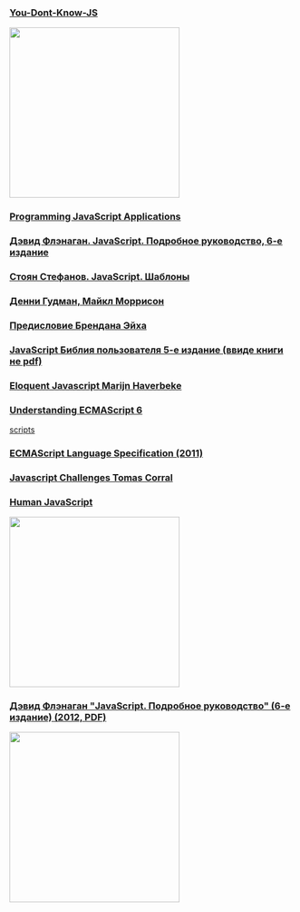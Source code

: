 
<p>
<a href="https://github.com/hadson19/You-Dont-Know-JS">
<h3> You-Dont-Know-JS </h3>
<img src="https://github.com/hadson19/You-Dont-Know-JS/raw/master/async%20&%20performance/cover.jpg"  height="300" />
</a>
</p>

<p>
<a href="#">
<h3>Programming JavaScript Applications</h3>

</a>
</p>




<p>
<a href="#">
<h3>Дэвид Флэнаган. JavaScript. Подробное руководство, 6-е издание</h3>
</a>
</p>

<p>
<a href="#">
 <h3>Стоян Стефанов. JavaScript. Шаблоны</h3>
</a>
</p>


<p>
<a href="#">
 <h3>Денни Гудман, Майкл Моррисон</h3>
</a>
</p>

<p>
<a href="#">
 <h3>Предисловие Брендана Эйха</h3>
</a>
</p>

<p>
<a href="#">
 <h3>JavaScript Библия пользователя 5-е издание (ввиде книги не pdf)</h3>
</a>
</p>
 

<p>
<a href="#">
 <h3>Eloquent Javascript
 Marijn Haverbeke</h3>
</a>
</p>

<p>
<a href="https://leanpub.com/understandinges6/read/">
 <h3>Understanding ECMAScript 6</h3>
</a> <a href="https://github.com/nzakas/understandinges6"> scripts </a>
</p>

<p>
<a href="http://www.ecma-international.org/publications/files/ECMA-ST/Ecma-262.pdf">
 <h3>ECMAScript Language Specification (2011)</h3>
</a>
</p>


<p>
<a href="https://github.com/tcorral/javascript-challenges-book">
 <h3>Javascript Challenges Tomas Corral</h3>
</a>
</p>

<p>
<a href="http://read.humanjavascript.com/ch01-introduction.html">
 <h3>Human JavaScript</h3>
 <img src="https://static-2.gumroad.com/res/gumroad/files/8062ad2e9ab08b14abfb51d1e7fb02bd/original/human_js_black-01.png"  height="300" />
 
</a>
</p>


<p>
<a href="https://vk.com/doc10903696_309832418?hash=1194c2e4cabeda722a&dl=be50d5c43be5be08da">
 <h3>Дэвид Флэнаган "JavaScript. Подробное руководство" (6-е издание) (2012, PDF)</h3>
 <img src="https://pp.vk.me/c616526/v616526093/faa2/jkbM14xdiAU.jpg"  height="300" />
</a>
</p>
